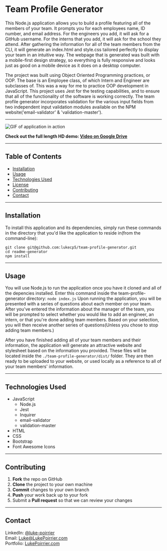 # **Team Profile Generator**
This Node.js application allows you to build a profile featuring all of the members of your team. It prompts you for each employees name, ID number, and email address. For the engineers you add, it will ask for a GitHub username. For the interns that you add, it will ask for the school they attend. After gathering the information for all of the team members from the CLI, it will generate an index.html and style.css tailored perfectly to display your team in an intuitive way. The webpage that is generated was built with a mobile-first design strategy, so everything is fully responsive and looks just as good on a mobile device as it does on a desktop computer.

The project was built using Object Oriented Programming practices, or OOP. The base is an Employee class, of which Intern and Engineer are subclasses of. This was a way for me to practice OOP development in JavaScript. This project uses Jest for the testing capabilities, and to ensure that all of the functionality of the software is working correctly. The team profile generator incorporates validation for the various input fields from two independent input validation modules available on the NPM website('email-validator' & 'validation-master'). 

---
![GIF of application in action](https://github.com/lukecp5/team-profile-generator/blob/main/assets/demo.gif?raw=true)    

**Check out the full length HD demo: [Video on Google Drive](https://drive.google.com/file/d/1l0JT5sq-o-6qWMjn1qcgPgViDcvAE1w6/view?usp=sharing)**

---
## **Table of Contents**
* [Installation](#installation)
* [Usage](#usage)
* [Technologies Used](#technologies-used)
* [License](#installation)
* [Contributing](#installation)
* [Contact](#contact)
---


## Installation
To install this application and its dependencies, simply run these commands in the directory that you'd like the application to reside in(from the command-line):
```command-line
git clone git@github.com:lukecp5/team-profile-generator.git
cd readme-generator
npm install     
```
---


## Usage
You will use Node.js to run the application once you have it cloned and all of the depencies installed. Enter this command inside the team-profile-generator directory:
  `node index.js`
Upon running the application, you will be presented with a series of questions about each member on your team. After you've entered the information about the manager of the team, you will be prompted to select whether you would like to add an engineer, an intern, or that you're done adding team members. Based on your selection, you will then receive another series of questions(Unless you chose to stop adding team members.)

After you have finished adding all of your team members and their information, the application will generate an attractive website and stylesheet based on the information you provided. These files will be located inside the `./team-profile-generator/dist/` folder. They are then ready to be uploaded to your website, or used locally as a reference to all of your team members' information. 

---


## Technologies Used
- JavaScript
  - Node.js
  - Jest
  - Inquirer
  - email-validator
  - validation-master
- HTML
- CSS
- Bootstrap
- Font Awesome Icons

---

## Contributing
 1. **Fork** the repo on GitHub
 2. **Clone** the project to your own machine
 3. **Commit** changes to your own branch
 4. **Push** your work back up to your fork
 5. Submit a **Pull request** so that we can review your changes

--- 

## Contact
LinkedIn: [@luke-poirrier](https://www.linkedin.com/in/luke-poirrier)  
Email: [Luke@LukePoirrier.com](mailto:Luke@LukePoirrier.com)  
Portfolio: [LukePoirrier.com](http://lukepoirrier.com)  


